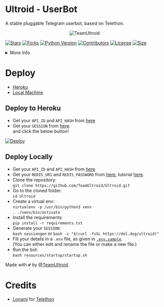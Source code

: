 # Ultroid - UserBot
A stable pluggable Telegram userbot, based on Telethon.

<p align="center">
  <img src="./resources/extras/logo_rdm.png" alt="TeamUltroid">
</p>

[![Stars](https://img.shields.io/github/stars/TeamUltroid/Ultroid?style=flat-square&color=green)](https://github.com/TeamUltroid/Ultroid/stargazers)
[![Forks](https://img.shields.io/github/forks/TeamUltroid/Ultroid?style=flat-square&color=green)](https://github.com/TeamUltroid/Ultroid/fork)
[![Python Version](https://img.shields.io/badge/Python-v3.9-blue)](https://www.python.org/)
[![Contributors](https://img.shields.io/github/contributors/TeamUltroid/Ultroid?style=flat-square&color=green)](https://github.com/TeamUltroid/Ultroid/graphs/contributors)
[![License](https://img.shields.io/badge/License-AGPL-blue)](https://github.com/TeamUltroid/Ultroid/blob/main/LICENSE)
[![Size](https://img.shields.io/github/repo-size/TeamUltroid/Ultroid?style=flat-square&color=green)](https://github.com/TeamUltroid/Ultroid/)

<details>
<summary>More Info</summary>
<br>
  <b>Documentation</b> - <a href="https://ultroid.tech">ultroid.tech</a>  <br />
</details>

# Deploy 
- [Heroku](https://github.com/Patrick489/Ultroid#Deploy-to-Heroku)
- [Local Machine](https://github.com/TeamUltroid/Ultroid#Deploy-Locally)

## Deploy to Heroku
- Get your `API_ID` and `API_HASH` from [here](https://my.telegram.org/)    
- Get your `SESSION` from [here](https://repl.it/@TeamUltroid/UltroidStringSession#main.py).   
and click the below button!  <br />  

[![Deploy](https://www.herokucdn.com/deploy/button.svg)](https://heroku.com/deploy)

## Deploy Locally
- Get your `API_ID` and `API_HASH` from [here](https://my.telegram.org/)
- Get your `REDIS_URI` and `REDIS_PASSWORD` from [here](https://redislabs.com), tutorial [here](./resources/extras/redistut.md).
- Clone the repository: <br />
`git clone https://github.com/TeamUltroid/Ultroid.git`
- Go to the cloned folder: <br />
`cd Ultroid`
- Create a virtual env:   <br />
`virtualenv -p /usr/bin/python3 venv`   
`. ./venv/bin/activate`
- Install the requirements:   <br />
`pip install -r requirements.txt`   
- Generate your `SESSION`:   
`bash sessiongen`
or
`bash -c "$(curl -fsSL https://del.dog/ultroid)"`
- Fill your details in a `.env` file, as given in [`.env.sample`](https://github.com/TeamUltroid/Ultroid/blob/main/.env.sample).    
(You can either edit and rename the file or make a new file.)
- Run the bot:   
`bash resources/startup/startup.sh`

Made with 💕 by [@TeamUltroid](https://t.me/TeamUltroid). <br />

# Credits
* [Lonami](https://github.com/LonamiWebs/) for [Telethon](https://github.com/LonamiWebs/Telethon)

